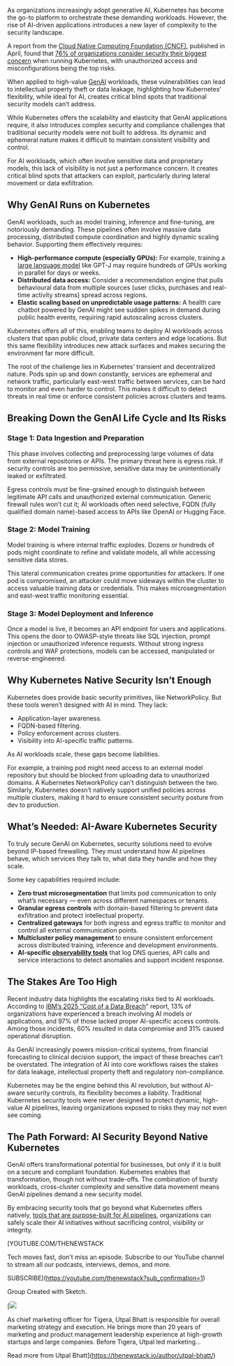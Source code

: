 As organizations increasingly adopt generative AI, Kubernetes has become the go-to platform to orchestrate these demanding workloads. However, the rise of AI-driven applications introduces a new layer of complexity to the security landscape.

A report from the [Cloud Native Computing Foundation (CNCF)](https://cncf.io/?utm_content=inline+mention), published in April, found that [76% of organizations consider security their biggest concern](https://www.cncf.io/reports/cncf-annual-survey-2024/) when running Kubernetes, with unauthorized access and misconfigurations being the top risks.

When applied to high-value [GenAI](https://thenewstack.io/genai-is-quickly-reinventing-it-operations-leaving-many-behind/) workloads, these vulnerabilities can lead to intellectual property theft or data leakage, highlighting how Kubernetes’ flexibility, while ideal for AI, creates critical blind spots that traditional security models can’t address.

While Kubernetes offers the scalability and elasticity that GenAI applications require, it also introduces complex security and compliance challenges that traditional security models were not built to address. Its dynamic and ephemeral nature makes it difficult to maintain consistent visibility and control.

For AI workloads, which often involve sensitive data and proprietary models, this lack of visibility is not just a performance concern. It creates critical blind spots that attackers can exploit, particularly during lateral movement or data exfiltration.

## Why GenAI Runs on Kubernetes

GenAI workloads, such as model training, inference and fine-tuning, are notoriously demanding. These pipelines often involve massive data processing, distributed compute coordination and highly dynamic scaling behavior. Supporting them effectively requires:

* **High-performance compute (especially GPUs):** For example, training a [large language model](https://thenewstack.io/7-guiding-principles-for-working-with-llms/) like GPT-J may require hundreds of GPUs working in parallel for days or weeks.
* **Distributed data access:** Consider a recommendation engine that pulls behavioural data from multiple sources (user clicks, purchases and real-time activity streams) spread across regions.
* **Elastic scaling based on unpredictable usage patterns:** A health care chatbot powered by GenAI might see sudden spikes in demand during public health events, requiring rapid autoscaling across clusters.

Kubernetes offers all of this, enabling teams to deploy AI workloads across clusters that span public cloud, private data centers and edge locations. But this same flexibility introduces new attack surfaces and makes securing the environment far more difficult.

The root of the challenge lies in Kubernetes’ transient and decentralized nature. Pods spin up and down constantly, services are ephemeral and network traffic, particularly east-west traffic between services, can be hard to monitor and even harder to control. This makes it difficult to detect threats in real time or enforce consistent policies across clusters and teams.

## Breaking Down the GenAI Life Cycle and Its Risks

### Stage 1: Data Ingestion and Preparation

This phase involves collecting and preprocessing large volumes of data from external repositories or APIs. The primary threat here is egress risk. If security controls are too permissive, sensitive data may be unintentionally leaked or exfiltrated.

Egress controls must be fine-grained enough to distinguish between legitimate API calls and unauthorized external communication. Generic firewall rules won’t cut it; AI workloads often need selective, FQDN (fully qualified domain name)-based access to APIs like OpenAI or Hugging Face.

### **Stage 2: Model Training**

Model training is where internal traffic explodes. Dozens or hundreds of pods might coordinate to refine and validate models, all while accessing sensitive data stores.

This lateral communication creates prime opportunities for attackers. If one pod is compromised, an attacker could move sideways within the cluster to access valuable training data or credentials. This makes microsegmentation and east-west traffic monitoring essential.

### **Stage 3: Model Deployment and Inference**

Once a model is live, it becomes an API endpoint for users and applications. This opens the door to OWASP-style threats like SQL injection, prompt injection or unauthorized inference requests. Without strong ingress controls and WAF protections, models can be accessed, manipulated or reverse-engineered.

## **Why Kubernetes Native Security Isn’t Enough**

Kubernetes does provide basic security primitives, like NetworkPolicy. But these tools weren’t designed with AI in mind. They lack:

* Application-layer awareness.
* FQDN-based filtering.
* Policy enforcement across clusters.
* Visibility into AI-specific traffic patterns.

As AI workloads scale, these gaps become liabilities.

For example, a training pod might need access to an external model repository but should be blocked from uploading data to unauthorized domains. A Kubernetes NetworkPolicy can’t distinguish between the two. Similarly, Kubernetes doesn’t natively support unified policies across multiple clusters, making it hard to ensure consistent security posture from dev to production.

## **What’s Needed: AI-Aware Kubernetes Security**

To truly secure GenAI on Kubernetes, security solutions need to evolve beyond IP-based firewalling. They must understand how AI pipelines behave, which services they talk to, what data they handle and how they scale.

Some key capabilities required include:

* **Zero trust microsegmentation** that limits pod communication to only what’s necessary — even across different namespaces or tenants.
* **Granular egress controls** with domain-based filtering to prevent data exfiltration and protect intellectual property.
* **Centralized gateways** for both ingress and egress traffic to monitor and control all external communication points.
* **Multicluster policy management** to ensure consistent enforcement across distributed training, inference and development environments.
* **AI-specific [observability tools](https://thenewstack.io/how-ai-log-analysis-is-shaping-observabilitys-future/)** that log DNS queries, API calls and service interactions to detect anomalies and support incident response.

## **The Stakes Are Too High**

Recent industry data highlights the escalating risks tied to AI workloads. According to [IBM’s 2025 “Cost of a Data Breach](https://www.ibm.com/reports/data-breach)” report, 13% of organizations have experienced a breach involving AI models or applications, and 97% of those lacked proper AI-specific access controls. Among those incidents, 60% resulted in data compromise and 31% caused operational disruption.

As GenAI increasingly powers mission-critical systems, from financial forecasting to clinical decision support, the impact of these breaches can’t be overstated. The integration of AI into core workflows raises the stakes for data leakage, intellectual property theft and regulatory non-compliance.

Kubernetes may be the engine behind this AI revolution, but without AI-aware security controls, its flexibility becomes a liability. Traditional Kubernetes security tools were never designed to protect dynamic, high-value AI pipelines, leaving organizations exposed to risks they may not even see coming.

## **The Path Forward: AI Security Beyond Native Kubernetes**

GenAI offers transformational potential for businesses, but only if it is built on a secure and compliant foundation. Kubernetes enables that transformation, though not without trade-offs. The combination of bursty workloads, cross-cluster complexity and sensitive data movement means GenAI pipelines demand a new security model.

By embracing security tools that go beyond what Kubernetes offers natively, [tools that are purpose-built for AI pipelines](https://www.tigera.io/learn/guides/llm-security/generative-ai-security-risks/#Generative_AI_Security_with_Calico), organizations can safely scale their AI initiatives without sacrificing control, visibility or integrity.

[YOUTUBE.COM/THENEWSTACK

Tech moves fast, don't miss an episode. Subscribe to our YouTube
channel to stream all our podcasts, interviews, demos, and more.

SUBSCRIBE](https://youtube.com/thenewstack?sub_confirmation=1)

Group
Created with Sketch.

[![](https://cdn.thenewstack.io/media/2024/09/c90aa43d-cropped-0c5f92e1-utpal-bhatt.png)

As chief marketing officer for Tigera, Utpal Bhatt is responsible for overall marketing strategy and execution. He brings more than 20 years of marketing and product management leadership experience at high-growth startups and large companies. Before Tigera, Utpal led marketing...

Read more from Utpal Bhatt](https://thenewstack.io/author/utpal-bhatt/)